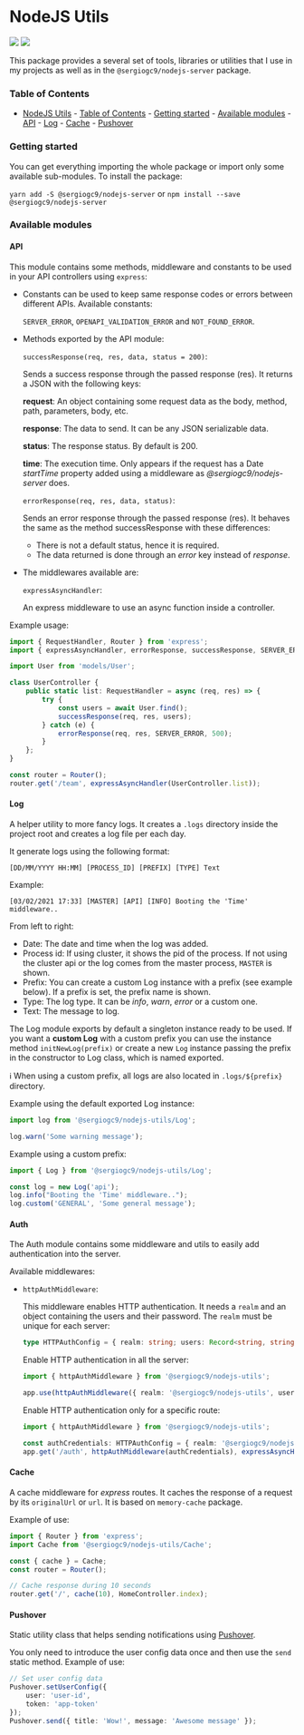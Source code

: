 # NodeJS Utils

![](https://badgen.net/npm/v/@sergiogc9/nodejs-utils?icon=npm&label)
![](https://github.com/sergiogc9/nodejs-server/workflows/Github%20Pipeline/badge.svg?branch=master)

This package provides a several set of tools, libraries or utilities that I use in my projects as well as in the `@sergiogc9/nodejs-server` package.

### Table of Contents

- [NodeJS Utils](#nodejs-utils) - [Table of Contents](#table-of-contents) - [Getting started](#getting-started) - [Available modules](#available-modules) - [API](#api) - [Log](#log) - [Cache](#cache) - [Pushover](#pushover)

### Getting started

You can get everything importing the whole package or import only some available sub-modules. To install the package:

`yarn add -S @sergiogc9/nodejs-server` or `npm install --save @sergiogc9/nodejs-server`

### Available modules

#### API

This module contains some methods, middleware and constants to be used in your API controllers using `express`:

- Constants can be used to keep same response codes or errors between different APIs. Available constants:

  `SERVER_ERROR`, `OPENAPI_VALIDATION_ERROR` and `NOT_FOUND_ERROR`.

- Methods exported by the API module:

  `successResponse(req, res, data, status = 200)`:

  Sends a success response through the passed response (res). It returns a JSON with the following keys:

  **request**: An object containing some request data as the body, method, path, parameters, body, etc.

  **response**: The data to send. It can be any JSON serializable data.

  **status**: The response status. By default is 200.

  **time**: The execution time. Only appears if the request has a Date _startTime_ property added using a middleware as _@sergiogc9/nodejs-server_ does.

  `errorResponse(req, res, data, status)`:

  Sends an error response through the passed response (res). It behaves the same as the method successResponse with these differences:

  - There is not a default status, hence it is required.
  - The data returned is done through an _error_ key instead of _response_.

- The middlewares available are:

  `expressAsyncHandler`:

  An express middleware to use an async function inside a controller.

Example usage:

```ts
import { RequestHandler, Router } from 'express';
import { expressAsyncHandler, errorResponse, successResponse, SERVER_ERROR } from '@sergiogc9/nodejs-utils/Api';

import User from 'models/User';

class UserController {
	public static list: RequestHandler = async (req, res) => {
		try {
			const users = await User.find();
			successResponse(req, res, users);
		} catch (e) {
			errorResponse(req, res, SERVER_ERROR, 500);
		}
	};
}

const router = Router();
router.get('/team', expressAsyncHandler(UserController.list));
```

#### Log

A helper utility to more fancy logs. It creates a `.logs` directory inside the project root and creates a log file per each day.

It generate logs using the following format:

```
[DD/MM/YYYY HH:MM] [PROCESS_ID] [PREFIX] [TYPE] Text
```

Example:

```
[03/02/2021 17:33] [MASTER] [API] [INFO] Booting the 'Time' middleware..
```

From left to right:

- Date: The date and time when the log was added.
- Process id: If using cluster, it shows the pid of the process. If not using the cluster api or the log comes from the master process, `MASTER` is shown.
- Prefix: You can create a custom Log instance with a prefix (see example below). If a prefix is set, the prefix name is shown.
- Type: The log type. It can be _info_, _warn_, _error_ or a custom one.
- Text: The message to log.

The Log module exports by default a singleton instance ready to be used. If you want a **custom Log** with a custom prefix you can use the instance method `initNewLog(prefix)` or create a new `Log` instance passing the prefix in the constructor to Log class, which is named exported.

ℹ️ When using a custom prefix, all logs are also located in `.logs/${prefix}` directory.

Example using the default exported Log instance:

```ts
import log from '@sergiogc9/nodejs-utils/Log';

log.warn('Some warning message');
```

Example using a custom prefix:

```ts
import { Log } from '@sergiogc9/nodejs-utils/Log';

const log = new Log('api');
log.info("Booting the 'Time' middleware..");
log.custom('GENERAL', 'Some general message');
```

#### Auth

The Auth module contains some middleware and utils to easily add authentication into the server.

Available middlewares:

- `httpAuthMiddleware`:

  This middleware enables HTTP authentication. It needs a `realm` and an object containing the users and their password. The `realm` must be unique for each server:

  ```ts
  type HTTPAuthConfig = { realm: string; users: Record<string, string> };
  ```

  Enable HTTP authentication in all the server:

  ```ts
  import { httpAuthMiddleware } from '@sergiogc9/nodejs-utils';

  app.use(httpAuthMiddleware({ realm: '@sergiogc9/nodejs-utils', users: { user: 'pwd' } }));
  ```

  Enable HTTP authentication only for a specific route:

  ```ts
  import { httpAuthMiddleware } from '@sergiogc9/nodejs-utils';

  const authCredentials: HTTPAuthConfig = { realm: '@sergiogc9/nodejs-utils', users: { user: 'pwd' } };
  app.get('/auth', httpAuthMiddleware(authCredentials), expressAsyncHandler());
  ```

#### Cache

A cache middleware for _express_ routes. It caches the response of a request by its `originalUrl` or `url`. It is based on `memory-cache` package.

Example of use:

```ts
import { Router } from 'express';
import Cache from '@sergiogc9/nodejs-utils/Cache';

const { cache } = Cache;
const router = Router();

// Cache response during 10 seconds
router.get('/', cache(10), HomeController.index);
```

#### Pushover

Static utility class that helps sending notifications using [Pushover](https://pushover.net/).

You only need to introduce the user config data once and then use the `send` static method. Example of use:

```ts
// Set user config data
Pushover.setUserConfig({
	user: 'user-id',
	token: 'app-token'
});
Pushover.send({ title: 'Wow!', message: 'Awesome message' });
```
